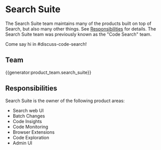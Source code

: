 # Search Suite

The Search Suite team maintains many of the products built on top of Search,
but also many other things. See [Responsibilities](#responsibilities) for
details. The Search Suite team was previously known as the "Code Search" team.

Come say hi in #discuss-code-search!

## Team

{{generator:product_team.search_suite}}

## Responsibilities

Search Suite is the owner of the following product areas:

- Search web UI
- Batch Changes
- Code Insights
- Code Monitoring
- Browser Extensions
- Code Exploration
- Admin UI
